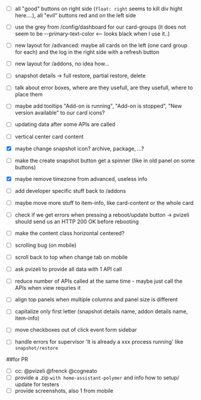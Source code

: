 - [ ] all "good" buttons on right side (`float: right` seems to kill div hight here....), all "evil" buttons red and on the left side
- [ ] use the grey from /config/dashboard for our card-groups (it does not seem to be --primary-text-color <-- looks black when I use it..)
- [ ] new layout for /advanced: maybe all cards on the left (one card group for each) and the log in the right side with a refresh button
- [ ] new layout for /addons, no idea how...
- [ ] snapshot details -> full restore, partial restore, delete
- [ ] talk about error boxes, where are they usefull, are they usefull, where to place them
- [ ] maybe add tooltips "Add-on is running", "Add-on is stopped", "New version available" to our card icons?
- [ ] updating data after some APIs are called
- [ ] vertical center card content
- [x] maybe change snapshot icon? archive, package, ...?
- [ ] make the create snapshot button get a spinner (like in old panel on some buttons)
- [x] maybe remove timezone from advanced, useless info
- [ ] add developer specific stuff back to /addons
- [ ] maybe move more stuff to item-info, like card-content or the whole card
- [ ] check if we get errors when pressing a reboot/update button -> pvizeli should send us an HTTP 200 OK before rebooting
- [ ] make the content class horizontal centered?
- [ ] scrolling bug (on mobile)
- [ ] scroll back to top when change tab on mobile
- [ ] ask pvizeli to provide all data with 1 API call
- [ ] reduce number of APIs called at the same time - maybe just call the APIs when view requries it
- [ ] align top panels when multiple columns and panel size is different
- [ ] capitalize only first letter (snapshot details name, addon details name, item-info)
- [ ] move checkboxes out of click event form sidebar
- [ ] handle errors for supervisor 'It is already a xxx process running' like `snapshot/restore`


##for PR
- [ ] cc: @pvizeli @frenck @cogneato
- [ ] provide a .zip `with home-assistant-polymer` and info how to setup/ update for testers
- [ ] provide screenshots, also 1 from mobile